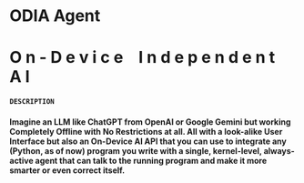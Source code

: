 # ODIA Agent
# O n - D e v i c e &ensp; I n d e p e n d e n t &ensp; A I

#### **`DESCRIPTION`**  
#### Imagine an LLM like ChatGPT from OpenAI or Google Gemini but working **Completely Offline** with **No Restrictions** at all. All with a **look-alike User Interface** but also an **On-Device AI API** that you can use to integrate any (Python, as of now) program you write with **a single, kernel-level, always-active agent** that can talk to the running program and make it more smarter or even correct itself.
